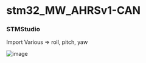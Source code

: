 # stm32_MW_AHRSv1-CAN

### STMStudio
  Import Various => roll, pitch, yaw
  
  ![image](https://user-images.githubusercontent.com/74999788/104694720-eff7eb80-574e-11eb-9076-63e144c25792.png)
  

